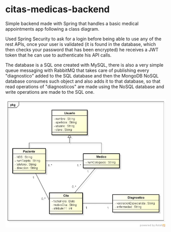 # citas-medicas-backend
Simple backend made with Spring that handles a basic medical appointments app following a class diagram.

Used Spring Security to ask for a login before being able to use any of the rest APIs, once your user is validated (it is found in the database, which then checks your password that has been encrypted) he receives a JWT token that he can use to authenticate his API calls.

The database is a SQL one created with MySQL, there is also a very simple queue messaging with RabbitMQ that takes care of publishing every "diagnostico" added to the SQL database and then the MongoDB NoSQL database consumes such object and also adds it to that database, so that read operations of "diagnosticos" are made using the NoSQL database and write operations are made to the SQL one.

![diagram-image](https://github.com/Daniumy/citas-medicas-backend/blob/main/diagram.jpg)